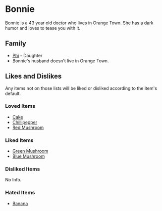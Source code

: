 # Bonnie

Bonnie is a 43 year old doctor who lives in Orange Town. She has a dark humor and loves to tease you with it.

## Family

- [Phi](Phi.md) - Daughter
- Bonnie's husband doesn't live in Orange Town.

## Likes and Dislikes

Any items not on those lists will be liked or disliked according to the item's default.

### Loved Items

- [Cake](../items/cake.md)
- [Chillipepper](../items/chillipepper.md)
- [Red Mushroom](../items/red-mushroom.md)

### Liked Items

- [Green Mushroom](../items/green-mushroom.md)
- [Blue Mushroom](../items/blue-mushroom.md)

### Disliked Items

No Info.

### Hated Items

- [Banana](../items/banana.md)